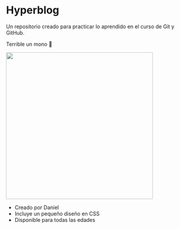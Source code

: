 # Hyperblog
Un repositorio creado para practicar lo aprendido en el curso de Git y GitHub.

Terrible un mono 🐒

<img src="https://i.imgur.com/HiPqojN.jpg" width="400">

* Creado por Daniel
* Incluye un pequeño diseño en CSS
* Disponible para todas las edades